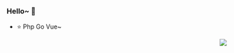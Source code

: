 ### Hello~ 👋
- :star:  Php Go Vue~

<img align="right" src="https://github-readme-stats.vercel.app/api?username=xuyu199742&show_icons=true&icon_color=CE1D2D&text_color=718096&bg_color=ffffff&hide_title=true&count_private=true" />
